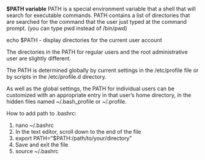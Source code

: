 **$PATH variable**
PATH is a special environment variable that a shell that will search for executable commands. PATH contains a list of directories that are searched for the command that the user just typed at the command prompt. (you can type pwd instead of /bin/pwd)

echo $PATH - display directories for the current user account

The directories in the PATH for regular users and the root administrative user are slightly different.

The PATH is determined globally by current settings in the /etc/profile file or by scripts in the /etc/profile.d directory.

As well as the global settings, the PATH for individual users can be customized with an appropriate entry in that user’s home directory, in the hidden files named ~/.bash_profile or ~/.profile.

How to add path to .bashrc:

1. nano ~/.bashrc
2. In the text editor, scroll down to the end of the file
3. export PATH="$PATH:/path/to/your/directory"
4. Save and exit the file
5. source ~/.bashrc